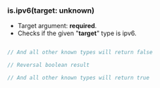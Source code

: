 ### is.ipv6(target: unknown)

- Target argument: **required**.
- Checks if the given "**target**" type is ipv6.

```typescript

// And all other known types will return false

// Reversal boolean result

// And all other known types will return true
```
